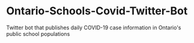 # Ontario-Schools-Covid-Twitter-Bot
Twitter bot that publishes daily COVID-19 case information in Ontario's public school populations
